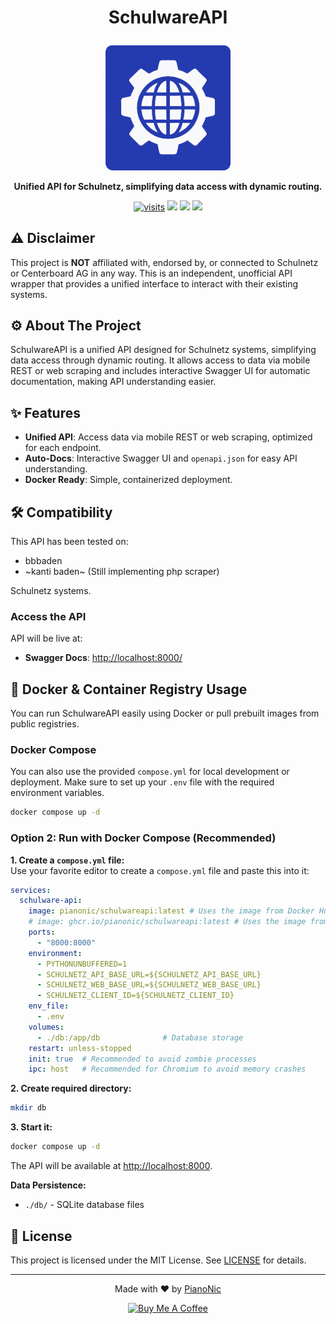 # <p align="center">SchulwareAPI</p>
<p align="center">
  <img src="./assets/schulwareapi_logo.png" width="200" alt="SchulwareAPI Logo">
</p>
<p align="center">
  <strong>Unified API for Schulnetz, simplifying data access with dynamic routing.</strong>
</p>
<p align="center">
  <a href="https://github.com/PianoNic/SchulwareAPI"><img src="https://badgetrack.pianonic.ch/badge?tag=schulware-api&label=visits&color=243aae&style=flat" alt="visits"/></a>
  <a href="https://github.com/PianoNic/SchulwareAPI/blob/main/LICENSE"><img src="https://img.shields.io/github/license/PianoNic/SchulwareAPI?color=243aae"/></a>
  <a href="https://github.com/PianoNic/SchulwareAPI/releases"><img src="https://img.shields.io/github/v/release/PianoNic/SchulwareAPI?include_prereleases&color=243aae&label=Latest%20Release"/></a>
  <a href="#-installation"><img src="https://img.shields.io/badge/Selfhost-Instructions-243aae.svg"/></a>
</p>

## ⚠️ Disclaimer
This project is **NOT** affiliated with, endorsed by, or connected to Schulnetz or Centerboard AG in any way. This is an independent, unofficial API wrapper that provides a unified interface to interact with their existing systems.

## ⚙️ About The Project
SchulwareAPI is a unified API designed for Schulnetz systems, simplifying data access through dynamic routing. It allows access to data via mobile REST or web scraping and includes interactive Swagger UI for automatic documentation, making API understanding easier.

## ✨ Features
- **Unified API**: Access data via mobile REST or web scraping, optimized for each endpoint.
- **Auto-Docs**: Interactive Swagger UI and `openapi.json` for easy API understanding.
- **Docker Ready**: Simple, containerized deployment.
  
## 🛠️ Compatibility
This API has been tested on:
- bbbaden
- ~kanti baden~ (Still implementing php scraper)

Schulnetz systems.

### Access the API
API will be live at:
- **Swagger Docs**: [http://localhost:8000/](http://localhost:8000/)

## 🐳 Docker & Container Registry Usage

You can run SchulwareAPI easily using Docker or pull prebuilt images from public registries.

### Docker Compose 

You can also use the provided `compose.yml` for local development or deployment. Make sure to set up your `.env` file with the required environment variables.

```sh
docker compose up -d
```

### Option 2: Run with Docker Compose (Recommended)
**1. Create a `compose.yml` file:**  
Use your favorite editor to create a `compose.yml` file and paste this into it:
```yaml
services:
  schulware-api:
    image: pianonic/schulwareapi:latest # Uses the image from Docker Hub
    # image: ghcr.io/pianonic/schulwareapi:latest # Uses the image from GitHub Container Registry
    ports:
      - "8000:8000"
    environment:
      - PYTHONUNBUFFERED=1
      - SCHULNETZ_API_BASE_URL=${SCHULNETZ_API_BASE_URL}
      - SCHULNETZ_WEB_BASE_URL=${SCHULNETZ_WEB_BASE_URL}
      - SCHULNETZ_CLIENT_ID=${SCHULNETZ_CLIENT_ID}
    env_file:
      - .env
    volumes:
      - ./db:/app/db              # Database storage
    restart: unless-stopped
    init: true  # Recommended to avoid zombie processes
    ipc: host   # Recommended for Chromium to avoid memory crashes
```

**2. Create required directory:**
```bash
mkdir db
```

**3. Start it:**
```bash
docker compose up -d
```
The API will be available at [http://localhost:8000](http://localhost:8000).

**Data Persistence:**
- `./db/` - SQLite database files

## 📜 License
This project is licensed under the MIT License. See [LICENSE](LICENSE) for details.

---
<p align="center">Made with ❤️ by <a href="https://github.com/PianoNic">PianoNic</a></p>
<p align="center">
  <a href="https://buymeacoffee.com/pianonic"><img src="https://img.shields.io/badge/-buy_me_a%C2%A0coffee-gray?logo=buy-me-a-coffee" alt="Buy Me A Coffee"/></a>
</p>